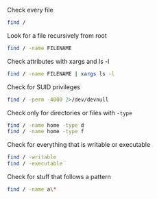 Check every file

```bash
find /
```

Look for a file recursively from root
```bash
find / -name FILENAME
```

Check attributes with xargs and ls -l
```bash
find / -name FILENAME | xargs ls -l
```



Check for SUID privileges
```bash
find / -perm -4000 2>/dev/devnull
```


Check only for directories or files with `-type`
```bash
find / -name home -type d
find / -name home -type f
```

Check for everything that is writable or executable
```bash
find / -writable
find / -executable
```

Check for stuff that follows a pattern
```bash
find / -name a\*
```
